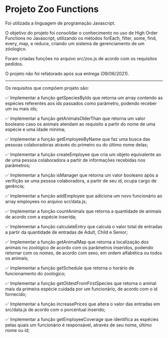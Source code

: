 # Projeto Zoo Functions

Foi utilizada a linguagem de programação Javascript.

O objetivo do projeto foi consolidar o conhecimento no uso de High Order Functions no Javascript, utilizando os métodos forEach, filter, some, find, 
every, map, e reduce, criando um sistema de gerenciamento de um zóologico.

Foram criadas funções no arquivo src/zoo.js de acordo com os requisitos pedidos.

O projeto não foi refatorado após sua entrega (09/06/2021).
***
Os requisitos que compõem projeto são:

:white_check_mark: Implementar a função getSpeciesByIds que retorna um array contendo as espécies referentes aos ids passados como parâmetro, 
podendo receber um ou mais ids;

:white_check_mark: Implementar a função getAnimalsOlderThan que retorna um valor booleano caso os animais atendam ao requisito a partir do nome de uma espécie e 
uma idade mínima;

:white_check_mark: Implementar a função getEmployeeByName que faz uma busca das pessoas colaboradoras através do primeiro ou do último nome delas;

:white_check_mark: Implementar a função createEmployee que cria um objeto equivalente ao de uma pessoa colaboradora a partir de informações recebidas nos parâmetros;

:white_check_mark: Implementar a função isManager que retorna um valor booleano após a verifição se uma pessoa colaboradora, a partir de seu id, 
ocupa cargo de gerência;

:white_check_mark: Implementar a função addEmployee que adiciona um novo funcionário ao array employees no arquivo scr/data.js;

:white_check_mark: Implementar a função countAnimals que retorna a quantidade de animais de acordo com a espécie inserida;

:white_check_mark: Implementar a função calculateEntry que calcula o valor total de entradas a partir da quantidade de entradas de Adult, Child e Senior;

:white_check_mark: Implementar a função getAnimalMap que retorna a localização dos animais no zoológico de acordo com os parâmetros inseridos, podendo retornar 
com os nomes, de acordo com sexo, em ordem alfabética ou todos os animais;

:white_check_mark: Implementar a função getSchedule que retorna o horário de funcionamento do zoológico;

:white_check_mark: Implementar a função getOldestFromFirstSpecies que retorna o animal mais da primeira espécie cuidada por um funcionário, de acordo com o 
id fornecido;

:white_check_mark: Implementar a função increasePrices que altera o valor das entradas em src/data.js de acordo com o porcentual inserido;

:white_check_mark: Implementar a função getEmployeeCoverage que identifica as espécies pelas quais um funcionário é responsável, através de seu nome, último nome
ou id;
